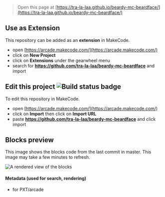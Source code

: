 
> Open this page at [https://tra-la-laa.github.io/beardy-mc-beardface/](https://tra-la-laa.github.io/beardy-mc-beardface/)

## Use as Extension

This repository can be added as an **extension** in MakeCode.

* open [https://arcade.makecode.com/](https://arcade.makecode.com/)
* click on **New Project**
* click on **Extensions** under the gearwheel menu
* search for **https://github.com/tra-la-laa/beardy-mc-beardface** and import

## Edit this project ![Build status badge](https://github.com/tra-la-laa/beardy-mc-beardface/workflows/MakeCode/badge.svg)

To edit this repository in MakeCode.

* open [https://arcade.makecode.com/](https://arcade.makecode.com/)
* click on **Import** then click on **Import URL**
* paste **https://github.com/tra-la-laa/beardy-mc-beardface** and click import

## Blocks preview

This image shows the blocks code from the last commit in master.
This image may take a few minutes to refresh.

![A rendered view of the blocks](https://github.com/tra-la-laa/beardy-mc-beardface/raw/master/.github/makecode/blocks.png)

#### Metadata (used for search, rendering)

* for PXT/arcade
<script src="https://makecode.com/gh-pages-embed.js"></script><script>makeCodeRender("{{ site.makecode.home_url }}", "{{ site.github.owner_name }}/{{ site.github.repository_name }}");</script>
